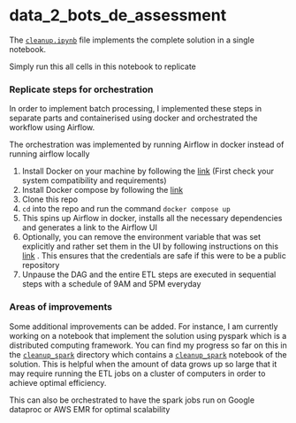 # data_2_bots_de_assessment

The [`cleanup.ipynb`](https://github.com/Akawi85/data2bots/blob/main/cleanup.ipynb) file implements the complete solution in a single notebook.  

Simply run this all cells in this notebook to replicate

### Replicate steps for orchestration
In order to implement batch processing, I implemented these steps in separate parts and containerised using docker
and orchestrated the workflow using Airflow.

The orchestration was implemented by running Airflow in docker instead of running airflow locally

1. Install Docker on your machine by following the [link](https://docs.docker.com/engine/install/) (First check your system compatibility and requirements)  
2. Install Docker compose by following the [link](https://www.digitalocean.com/community/tutorials/how-to-install-and-use-docker-compose-on-ubuntu-20-04)  
3. Clone this repo
4. `cd` into the repo and run the command `docker compose up`
5. This spins up Airflow in docker, installs all the necessary dependencies and generates a link to the Airflow UI
6. Optionally, you can remove the environment variable that was set explicitly and rather set them in the UI by following instructions on this [link](https://airflow.apache.org/docs/apache-airflow/stable/howto/variable.html) . This ensures that the credentials are safe if this were to be a public repository  
7. Unpause the DAG and the entire ETL steps are executed in sequential steps with a schedule of 9AM and 5PM everyday

### Areas of improvements

Some additional improvements can be added. For instance, I am currently working on a notebook that implement the solution using pyspark which is a distributed computing framework. You can find my progress so far on this in the [`cleanup_spark`]() directory which contains a [`cleanup_spark`]() notebook of the solution. This is helpful when the amount of data grows up so large that it may require running the ETL jobs on a cluster of computers in order to achieve optimal efficiency.

This can also be orchestrated to have the spark jobs run on Google dataproc or AWS EMR for optimal scalability
